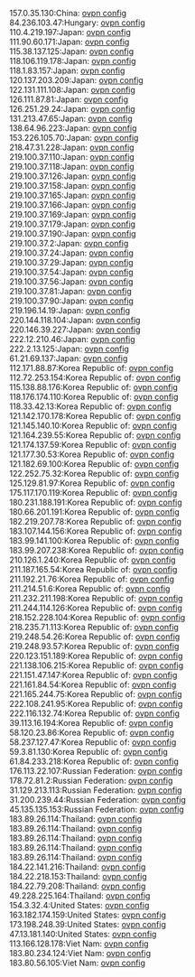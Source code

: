 157.0.35.130:China: [ovpn config](vpn/157_0_35_130.ovpn)  
84.236.103.47:Hungary: [ovpn config](vpn/84_236_103_47.ovpn)  
110.4.219.197:Japan: [ovpn config](vpn/110_4_219_197.ovpn)  
111.90.60.171:Japan: [ovpn config](vpn/111_90_60_171.ovpn)  
115.38.137.125:Japan: [ovpn config](vpn/115_38_137_125.ovpn)  
118.106.119.178:Japan: [ovpn config](vpn/118_106_119_178.ovpn)  
118.1.83.157:Japan: [ovpn config](vpn/118_1_83_157.ovpn)  
120.137.203.209:Japan: [ovpn config](vpn/120_137_203_209.ovpn)  
122.131.111.108:Japan: [ovpn config](vpn/122_131_111_108.ovpn)  
126.111.87.81:Japan: [ovpn config](vpn/126_111_87_81.ovpn)  
126.251.29.24:Japan: [ovpn config](vpn/126_251_29_24.ovpn)  
131.213.47.65:Japan: [ovpn config](vpn/131_213_47_65.ovpn)  
138.64.96.223:Japan: [ovpn config](vpn/138_64_96_223.ovpn)  
153.226.105.70:Japan: [ovpn config](vpn/153_226_105_70.ovpn)  
218.47.31.228:Japan: [ovpn config](vpn/218_47_31_228.ovpn)  
219.100.37.110:Japan: [ovpn config](vpn/219_100_37_110.ovpn)  
219.100.37.118:Japan: [ovpn config](vpn/219_100_37_118.ovpn)  
219.100.37.126:Japan: [ovpn config](vpn/219_100_37_126.ovpn)  
219.100.37.158:Japan: [ovpn config](vpn/219_100_37_158.ovpn)  
219.100.37.165:Japan: [ovpn config](vpn/219_100_37_165.ovpn)  
219.100.37.166:Japan: [ovpn config](vpn/219_100_37_166.ovpn)  
219.100.37.169:Japan: [ovpn config](vpn/219_100_37_169.ovpn)  
219.100.37.179:Japan: [ovpn config](vpn/219_100_37_179.ovpn)  
219.100.37.190:Japan: [ovpn config](vpn/219_100_37_190.ovpn)  
219.100.37.2:Japan: [ovpn config](vpn/219_100_37_2.ovpn)  
219.100.37.24:Japan: [ovpn config](vpn/219_100_37_24.ovpn)  
219.100.37.29:Japan: [ovpn config](vpn/219_100_37_29.ovpn)  
219.100.37.54:Japan: [ovpn config](vpn/219_100_37_54.ovpn)  
219.100.37.56:Japan: [ovpn config](vpn/219_100_37_56.ovpn)  
219.100.37.81:Japan: [ovpn config](vpn/219_100_37_81.ovpn)  
219.100.37.90:Japan: [ovpn config](vpn/219_100_37_90.ovpn)  
219.196.14.19:Japan: [ovpn config](vpn/219_196_14_19.ovpn)  
220.144.118.104:Japan: [ovpn config](vpn/220_144_118_104.ovpn)  
220.146.39.227:Japan: [ovpn config](vpn/220_146_39_227.ovpn)  
222.12.210.46:Japan: [ovpn config](vpn/222_12_210_46.ovpn)  
222.2.13.125:Japan: [ovpn config](vpn/222_2_13_125.ovpn)  
61.21.69.137:Japan: [ovpn config](vpn/61_21_69_137.ovpn)  
112.171.88.87:Korea Republic of: [ovpn config](vpn/112_171_88_87.ovpn)  
112.72.253.154:Korea Republic of: [ovpn config](vpn/112_72_253_154.ovpn)  
115.138.88.176:Korea Republic of: [ovpn config](vpn/115_138_88_176.ovpn)  
118.176.174.110:Korea Republic of: [ovpn config](vpn/118_176_174_110.ovpn)  
118.33.42.13:Korea Republic of: [ovpn config](vpn/118_33_42_13.ovpn)  
121.142.170.178:Korea Republic of: [ovpn config](vpn/121_142_170_178.ovpn)  
121.145.140.10:Korea Republic of: [ovpn config](vpn/121_145_140_10.ovpn)  
121.164.239.55:Korea Republic of: [ovpn config](vpn/121_164_239_55.ovpn)  
121.174.137.59:Korea Republic of: [ovpn config](vpn/121_174_137_59.ovpn)  
121.177.30.53:Korea Republic of: [ovpn config](vpn/121_177_30_53.ovpn)  
121.182.69.100:Korea Republic of: [ovpn config](vpn/121_182_69_100.ovpn)  
122.252.75.32:Korea Republic of: [ovpn config](vpn/122_252_75_32.ovpn)  
125.129.81.97:Korea Republic of: [ovpn config](vpn/125_129_81_97.ovpn)  
175.117.170.119:Korea Republic of: [ovpn config](vpn/175_117_170_119.ovpn)  
180.231.188.191:Korea Republic of: [ovpn config](vpn/180_231_188_191.ovpn)  
180.66.201.191:Korea Republic of: [ovpn config](vpn/180_66_201_191.ovpn)  
182.219.207.78:Korea Republic of: [ovpn config](vpn/182_219_207_78.ovpn)  
183.107.144.156:Korea Republic of: [ovpn config](vpn/183_107_144_156.ovpn)  
183.99.141.100:Korea Republic of: [ovpn config](vpn/183_99_141_100.ovpn)  
183.99.207.238:Korea Republic of: [ovpn config](vpn/183_99_207_238.ovpn)  
210.126.1.240:Korea Republic of: [ovpn config](vpn/210_126_1_240.ovpn)  
211.187.165.54:Korea Republic of: [ovpn config](vpn/211_187_165_54.ovpn)  
211.192.21.76:Korea Republic of: [ovpn config](vpn/211_192_21_76.ovpn)  
211.214.51.6:Korea Republic of: [ovpn config](vpn/211_214_51_6.ovpn)  
211.232.211.198:Korea Republic of: [ovpn config](vpn/211_232_211_198.ovpn)  
211.244.114.126:Korea Republic of: [ovpn config](vpn/211_244_114_126.ovpn)  
218.152.228.104:Korea Republic of: [ovpn config](vpn/218_152_228_104.ovpn)  
218.235.71.113:Korea Republic of: [ovpn config](vpn/218_235_71_113.ovpn)  
219.248.54.26:Korea Republic of: [ovpn config](vpn/219_248_54_26.ovpn)  
219.248.93.57:Korea Republic of: [ovpn config](vpn/219_248_93_57.ovpn)  
220.123.151.189:Korea Republic of: [ovpn config](vpn/220_123_151_189.ovpn)  
221.138.106.215:Korea Republic of: [ovpn config](vpn/221_138_106_215.ovpn)  
221.151.47.147:Korea Republic of: [ovpn config](vpn/221_151_47_147.ovpn)  
221.161.84.54:Korea Republic of: [ovpn config](vpn/221_161_84_54.ovpn)  
221.165.244.75:Korea Republic of: [ovpn config](vpn/221_165_244_75.ovpn)  
222.108.241.95:Korea Republic of: [ovpn config](vpn/222_108_241_95.ovpn)  
222.116.132.74:Korea Republic of: [ovpn config](vpn/222_116_132_74.ovpn)  
39.113.16.194:Korea Republic of: [ovpn config](vpn/39_113_16_194.ovpn)  
58.120.23.86:Korea Republic of: [ovpn config](vpn/58_120_23_86.ovpn)  
58.237.127.47:Korea Republic of: [ovpn config](vpn/58_237_127_47.ovpn)  
59.3.81.130:Korea Republic of: [ovpn config](vpn/59_3_81_130.ovpn)  
61.84.233.218:Korea Republic of: [ovpn config](vpn/61_84_233_218.ovpn)  
176.113.22.107:Russian Federation: [ovpn config](vpn/176_113_22_107.ovpn)  
178.72.81.2:Russian Federation: [ovpn config](vpn/178_72_81_2.ovpn)  
31.129.213.113:Russian Federation: [ovpn config](vpn/31_129_213_113.ovpn)  
31.200.239.44:Russian Federation: [ovpn config](vpn/31_200_239_44.ovpn)  
45.135.135.153:Russian Federation: [ovpn config](vpn/45_135_135_153.ovpn)  
183.89.26.114:Thailand: [ovpn config](vpn/183_89_26_114.ovpn)  
183.89.26.114:Thailand: [ovpn config](vpn/183_89_26_114.ovpn)  
183.89.26.114:Thailand: [ovpn config](vpn/183_89_26_114.ovpn)  
183.89.26.114:Thailand: [ovpn config](vpn/183_89_26_114.ovpn)  
183.89.26.114:Thailand: [ovpn config](vpn/183_89_26_114.ovpn)  
184.22.141.216:Thailand: [ovpn config](vpn/184_22_141_216.ovpn)  
184.22.218.153:Thailand: [ovpn config](vpn/184_22_218_153.ovpn)  
184.22.79.208:Thailand: [ovpn config](vpn/184_22_79_208.ovpn)  
49.228.225.164:Thailand: [ovpn config](vpn/49_228_225_164.ovpn)  
154.3.32.4:United States: [ovpn config](vpn/154_3_32_4.ovpn)  
163.182.174.159:United States: [ovpn config](vpn/163_182_174_159.ovpn)  
173.198.248.39:United States: [ovpn config](vpn/173_198_248_39.ovpn)  
47.13.181.140:United States: [ovpn config](vpn/47_13_181_140.ovpn)  
113.166.128.178:Viet Nam: [ovpn config](vpn/113_166_128_178.ovpn)  
183.80.234.124:Viet Nam: [ovpn config](vpn/183_80_234_124.ovpn)  
183.80.56.105:Viet Nam: [ovpn config](vpn/183_80_56_105.ovpn)  
